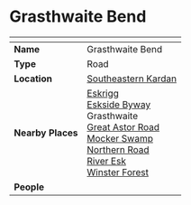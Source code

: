 # Grasthwaite Bend

| []() | |
| --- | --- |
| **Name** | Grasthwaite Bend |
| **Type** | Road |
| **Location** | [Southeastern Kardan](../regions/southeastern-kardan.md) |
| **Nearby Places** | [Eskrigg](../settlements/cities/eskrigg.md)<br>[Eskside Byway](eskside-byway.md)<br>Grasthwaite<br>[Great Astor Road](great-astor-road.md)<br>[Mocker Swamp](../topography/forests/mocker-swamp.md)<br>[Northern Road](northern-road.md)<br>[River Esk](../topography/rivers-lakes/river-esk.md)<br>[Winster Forest](../topography/forests/winster-forest.md) |
| **People** | |
